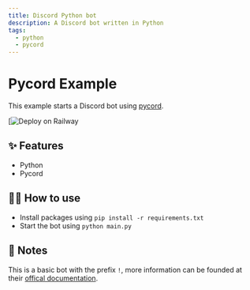 ```yaml
---
title: Discord Python bot
description: A Discord bot written in Python
tags:
  - python
  - pycord
---
```


# Pycord Example

This example starts a Discord bot using [pycord](https://docs.pycord.dev).

[![Deploy on Railway](https://railway.app/new/template/PxM3nl)

## ✨ Features

- Python
- Pycord

## 💁‍♀️ How to use

- Install packages using `pip install -r requirements.txt`
- Start the bot using `python main.py`

## 📝 Notes

This is a basic bot with the prefix `!`, more information can be founded at their [offical documentation](docs.pycord.dev).
